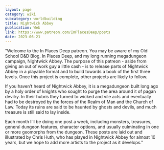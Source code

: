```yaml
---
layout: page
category: wiki
subcategory: worldbuilding
title: Nightwick Abbey
publication: Web
link: https://www.patreon.com/InPlacesDeep/posts
date: 2023-06-21
---
```


"Welcome to the In Places Deep patreon.  You may be aware of my Old School D&D Blog, In Places Deep, and my long running megadungeon campaign, Nightwick Abbey. The purpose of this patreon - aside from giving an out of work guy a little cash - is to release parts of Nightwick Abbey in a playable format and to build towards a book of the first three levels.  Once this project is complete, other projects are likely to follow.

If you haven’t heard of Nightwick Abbey, it is a megadungeon built long ago by a holy order of knights who sought to purge the area around it of pagan devilry.  In their hubris they turned to wicked and vile acts and eventually had to be destroyed by the forces of the Realm of Man and the Church of Law. Today its ruins are said to be haunted by ghosts and devils, and much treasure is still said to lay inside.

Each month I’ll be doing one post a week, including monsters, treasures,  general dungeon features, character options, and usually culminating in one or more geomorphs from the dungeon.  These posts are laid out and illustrated by Chris Huth, who has played in Nightwick Abbey for almost 10 years, but we hope to add more artists to the project as it develops."
